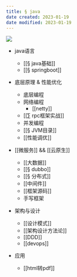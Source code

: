 ```yaml
---
title: § java
date created: 2023-01-19
date modified: 2023-01-19
---
```


![](http://image.clickear.top/20230118151907.png)

+ java语言
	+ [[§ java基础]]
	+ [[§ springboot]]
+ 底层原理 & 性能优化
	+ 底层编程
	+ 网络编程
		+ [[netty]]
	+ [[∑ rpc框架实战]]
	+ 并发编程
	+ [[§ JVM目录]]
	+ [[性能调优]]
+ [[微服务]] && [[云原生]]
	+ [[大数据]]
	+ [[§ dubbo]]
	+ [[§ 分布式]]
	+ [[中间件]]
	+ [[框架源码]]
	+ 手写框架
+ 架构与设计
	+ [[设计模式]]
	+ [[架构设计方法论]]
	+ [[DDD]]
	+ [[devops]]

+ 应用
	+ [[html转pdf]]
